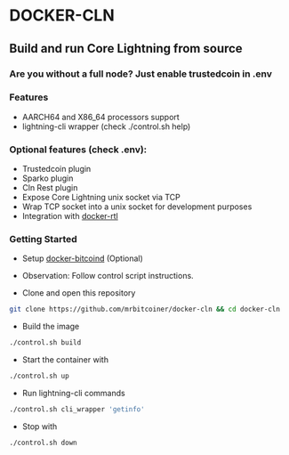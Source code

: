 # DOCKER-CLN
## Build and run Core Lightning from source

### Are you without a full node? Just enable trustedcoin in .env

### Features
* AARCH64 and X86_64 processors support
* lightning-cli wrapper (check ./control.sh help)

### Optional features (check .env):
* Trustedcoin plugin
* Sparko plugin
* Cln Rest plugin
* Expose Core Lightning unix socket via TCP
* Wrap TCP socket into a unix socket for development purposes
* Integration with [docker-rtl](https://github.com/mrbitcoiner/docker-rtl)

### Getting Started
* Setup [docker-bitcoind](https://github.com/mrbitcoiner/docker-bitcoind) (Optional)

* Observation: Follow control script instructions.

* Clone and open this repository
```bash
git clone https://github.com/mrbitcoiner/docker-cln && cd docker-cln
```

* Build the image
```bash
./control.sh build
```

* Start the container with
```bash
./control.sh up
```

* Run lightning-cli commands 
```bash
./control.sh cli_wrapper 'getinfo'
```

* Stop with
```bash
./control.sh down
```

